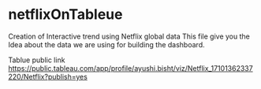 # netflixOnTableue
Creation of Interactive trend using Netflix global data
This file give you the Idea about the data we are using for building the dashboard. 


Tablue public link 
https://public.tableau.com/app/profile/ayushi.bisht/viz/Netflix_17101362337220/Netflix?publish=yes
